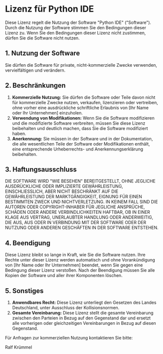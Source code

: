 # Lizenz für Python IDE

Diese Lizenz regelt die Nutzung der Software "Python IDE" ("Software"). Durch die Nutzung der Software stimmen Sie den
Bedingungen dieser Lizenz zu. Wenn Sie den Bedingungen dieser Lizenz nicht zustimmen, dürfen Sie die Software nicht nutzen.

## 1. Nutzung der Software

Sie dürfen die Software für private, nicht-kommerzielle Zwecke verwenden, vervielfältigen und verändern.

## 2. Beschränkungen

1. **Kommerzielle Nutzung:** Sie dürfen die Software oder Teile davon nicht für kommerzielle Zwecke nutzen, verkaufen, lizenzieren oder vertreiben, ohne vorher eine ausdrückliche schriftliche Erlaubnis von [Ihr Name oder Ihr Unternehmen] einzuholen.
2. **Verwendung von Modifikationen:** Wenn Sie die Software modifizieren und die modifizierte Software verbreiten, müssen Sie diese Lizenz beibehalten und deutlich machen, dass Sie die Software modifiziert haben.
3. **Anerkennung:** Sie müssen in der Software und in der Dokumentation, die alle wesentlichen Teile der Software oder Modifikationen enthält, eine entsprechende Urheberrechts- und Anerkennungserklärung beibehalten.

## 3. Haftungsausschluss

DIE SOFTWARE WIRD "WIE BESEHEN" BEREITGESTELLT, OHNE JEGLICHE AUSDRÜCKLICHE ODER IMPLIZIERTE GEWÄHRLEISTUNG, 
EINSCHLIESSLICH, ABER NICHT BESCHRÄNKT AUF DIE GEWÄHRLEISTUNG DER MARKTGÄNGIGKEIT, EIGNUNG FÜR EINEN BESTIMMTEN
ZWECK UND NICHTVERLETZUNG. IN KEINEM FALL SIND DIE AUTOREN ODER COPYRIGHT-INHABER FÜR JEGLICHE ANSPRÜCHE, 
SCHÄDEN ODER ANDERE VERBINDLICHKEITEN HAFTBAR, OB IN EINER KLAGE AUS VERTRAG, UNERLAUBTER HANDLUNG ODER ANDERWEITIG,
DIE AUS, AUS ODER IN VERBINDUNG MIT DER SOFTWARE ODER DER NUTZUNG ODER ANDEREN GESCHÄFTEN IN DER SOFTWARE ENTSTEHEN.

## 4. Beendigung

Diese Lizenz bleibt so lange in Kraft, wie Sie die Software nutzen. Ihre Rechte unter dieser Lizenz werden automatisch und ohne Vorankündigung von [Ihr Name oder Ihr Unternehmen] beendet, wenn Sie gegen eine Bedingung dieser Lizenz verstoßen. Nach der Beendigung müssen Sie alle Kopien der Software und aller ihrer Komponenten löschen.

## 5. Sonstiges

1. **Anwendbares Recht:** Diese Lizenz unterliegt den Gesetzen des Landes Deutschland, unter Ausschluss der Kollisionsnormen.
2. **Gesamte Vereinbarung:** Diese Lizenz stellt die gesamte Vereinbarung zwischen den Parteien in Bezug auf den Gegenstand dar und ersetzt alle vorherigen oder gleichzeitigen Vereinbarungen in Bezug auf diesen Gegenstand.

Für Anfragen zur kommerziellen Nutzung kontaktieren Sie bitte:

Ralf Krümmel 

